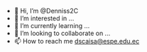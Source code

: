 - 👋 Hi, I’m @Denniss2C
- 👀 I’m interested in ...
- 🌱 I’m currently learning ...
- 💞️ I’m looking to collaborate on ...
- 📫 How to reach me  dscaisa@espe.edu.ec

<!---
Denniss2C/Denniss2C is a ✨ special ✨ repository because its `README.md` (this file) appears on your GitHub profile.
You can click the Preview link to take a look at your changes.
--->
